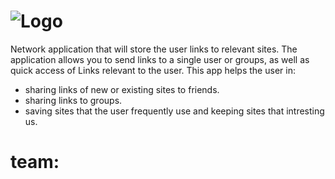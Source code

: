 # ![Logo](http://upng.co.il/uploads/bbd88ec719a0e1076d3b6b236f8efe4e.png) 

Network application that will store the user links to relevant sites. The application allows you to send links to a single user or groups, as well as quick access of Links relevant to the user.
This app helps the user in:
- sharing links of new or existing sites to friends.
- sharing links to groups.
- saving sites that the user frequently use and keeping sites that intresting us.


# team: 
